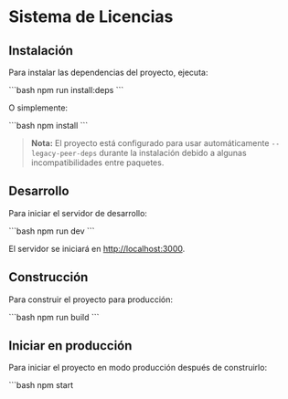 # Sistema de Licencias

## Instalación

Para instalar las dependencias del proyecto, ejecuta:

\`\`\`bash
npm run install:deps
\`\`\`

O simplemente:

\`\`\`bash
npm install
\`\`\`

> **Nota:** El proyecto está configurado para usar automáticamente `--legacy-peer-deps` durante la instalación debido a algunas incompatibilidades entre paquetes.

## Desarrollo

Para iniciar el servidor de desarrollo:

\`\`\`bash
npm run dev
\`\`\`

El servidor se iniciará en [http://localhost:3000](http://localhost:3000).

## Construcción

Para construir el proyecto para producción:

\`\`\`bash
npm run build
\`\`\`

## Iniciar en producción

Para iniciar el proyecto en modo producción después de construirlo:

\`\`\`bash
npm start
